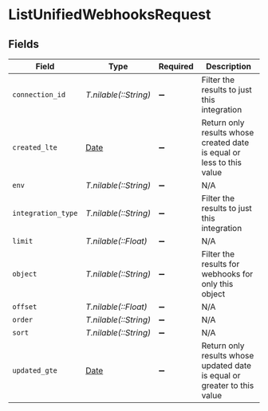 # ListUnifiedWebhooksRequest


## Fields

| Field                                                                    | Type                                                                     | Required                                                                 | Description                                                              |
| ------------------------------------------------------------------------ | ------------------------------------------------------------------------ | ------------------------------------------------------------------------ | ------------------------------------------------------------------------ |
| `connection_id`                                                          | *T.nilable(::String)*                                                    | :heavy_minus_sign:                                                       | Filter the results to just this integration                              |
| `created_lte`                                                            | [Date](https://ruby-doc.org/stdlib-2.6.1/libdoc/date/rdoc/Date.html)     | :heavy_minus_sign:                                                       | Return only results whose created date is equal or less to this value    |
| `env`                                                                    | *T.nilable(::String)*                                                    | :heavy_minus_sign:                                                       | N/A                                                                      |
| `integration_type`                                                       | *T.nilable(::String)*                                                    | :heavy_minus_sign:                                                       | Filter the results to just this integration                              |
| `limit`                                                                  | *T.nilable(::Float)*                                                     | :heavy_minus_sign:                                                       | N/A                                                                      |
| `object`                                                                 | *T.nilable(::String)*                                                    | :heavy_minus_sign:                                                       | Filter the results for webhooks for only this object                     |
| `offset`                                                                 | *T.nilable(::Float)*                                                     | :heavy_minus_sign:                                                       | N/A                                                                      |
| `order`                                                                  | *T.nilable(::String)*                                                    | :heavy_minus_sign:                                                       | N/A                                                                      |
| `sort`                                                                   | *T.nilable(::String)*                                                    | :heavy_minus_sign:                                                       | N/A                                                                      |
| `updated_gte`                                                            | [Date](https://ruby-doc.org/stdlib-2.6.1/libdoc/date/rdoc/Date.html)     | :heavy_minus_sign:                                                       | Return only results whose updated date is equal or greater to this value |